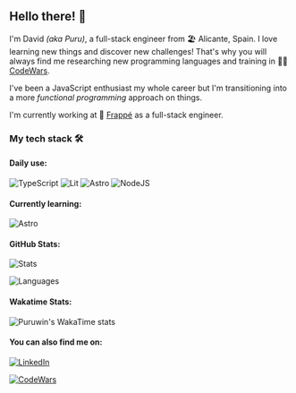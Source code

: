 ## Hello there! 👋

I'm David *(aka Puru)*, a full-stack engineer from 🏖 Alicante, Spain. 
I love learning new things and discover new challenges! That's why you will always find me researching new programming languages and training in 🐱‍👤[CodeWars](https://www.codewars.com/users/puruwin).

I've been a JavaScript enthusiast my whole career but I'm transitioning into a more *functional programming* approach on things.

I'm currently working at 🍧 [Frappé](https://creativefrappe.com) as a full-stack engineer.


### My tech stack 🛠
#### Daily use:
![TypeScript](https://img.shields.io/badge/TYPESCRIPT-2F74C0?style=for-the-badge&logo=typescript&logoColor=white)
![Lit](https://img.shields.io/badge/LIT-324FFF?style=for-the-badge&logo=lit&logoColor=white)
![Astro](https://img.shields.io/badge/ASTRO-BC52EE?style=for-the-badge&logo=astro&logoColor=white)
![NodeJS](https://img.shields.io/badge/NODEJS-339933?style=for-the-badge&logo=node.js&logoColor=white)

#### Currently learning:
![Astro](https://img.shields.io/badge/ASTRO-BC52EE?style=for-the-badge&logo=astro&logoColor=white)

#### GitHub Stats:
![Stats](https://github-readme-stats.vercel.app/api?username=puruwin&show_icons=true&theme=synthwave&hide=stars,issues,contribs)

![Languages](https://github-readme-stats.vercel.app/api/top-langs?username=puruwin&layout=donut&theme=synthwave&hide=html,handlebars,css)

#### Wakatime Stats:
![Puruwin's WakaTime stats](https://github-readme-stats.vercel.app/api/wakatime?username=puruwin&theme=synthwave)

#### You can also find me on:
[![LinkedIn](https://img.shields.io/badge/LINKEDIN-0077B5?style=for-the-badge&logo=linkedin&logoColor=white)](https://www.linkedin.com/in/davidperez8619/)

[![CodeWars](https://www.codewars.com/users/puruwin/badges/small)](https://www.codewars.com/users/puruwin)

<!--
  TO-DO: Resume landing page
-->

